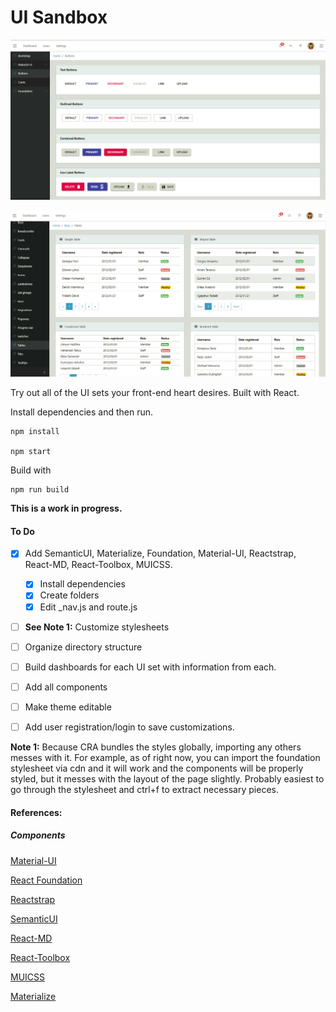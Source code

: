 # UI Sandbox

![Material Buttons](img/uisandboxbuttons.png?raw=true "Material Buttons")

![Bootstrap Tables](img/uisandboxtables.png?raw=true "Bootstrap Tables")

Try out all of the UI sets your front-end heart desires. 
Built with React.

Install dependencies and then run.

```
npm install

npm start
```

Build with

```
npm run build
```

**This is a work in progress.** 
#### To Do

* [x] Add SemanticUI, Materialize, Foundation, Material-UI, Reactstrap, React-MD, React-Toolbox, MUICSS.
  * [x] Install dependencies 
  * [x] Create folders
  * [x] Edit _nav.js and route.js
* [ ] **See Note 1:** Customize stylesheets
* [ ] Organize directory structure
* [ ] Build dashboards for each UI set with information from each.
* [ ] Add all components
* [ ] Make theme editable
* [ ] Add user registration/login to save customizations.


**Note 1:** Because CRA bundles the styles globally, importing any others messes with it. For example, as of right now, you can import the foundation stylesheet via cdn and it will work and the components will be properly styled, but it messes with the layout of the page slightly. Probably easiest to go through the stylesheet and ctrl+f to extract necessary pieces.

#### References:

##### Components

[Material-UI](https://material-ui.com/demos/cards)

[React Foundation](http://aruberto.github.io/react-foundation-components/#/containers/accordion?_k=4hrtv6)

[Reactstrap](https://reactstrap.github.io/components/alerts/)

[SemanticUI](https://react.semantic-ui.com/usage)

[React-MD](https://react-md.mlaursen.com/components/cards)

[React-Toolbox](http://react-toolbox.io/#/components/card)

[MUICSS](https://www.muicss.com/docs/v1/react/buttons)

[Materialize](https://react-materialize.github.io/#/)
